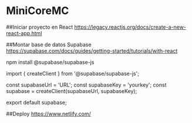 # MiniCoreMC


##Iniciar proyecto en React
https://legacy.reactjs.org/docs/create-a-new-react-app.html



##Montar base de datos Supabase
https://supabase.com/docs/guides/getting-started/tutorials/with-react


npm install @supabase/supabase-js



import { createClient } from '@supabase/supabase-js';

const supabaseUrl = 'URL';
const supabaseKey = 'yourkey';
const supabase = createClient(supabaseUrl, supabaseKey);

export default supabase;




##Deploy
https://www.netlify.com/
